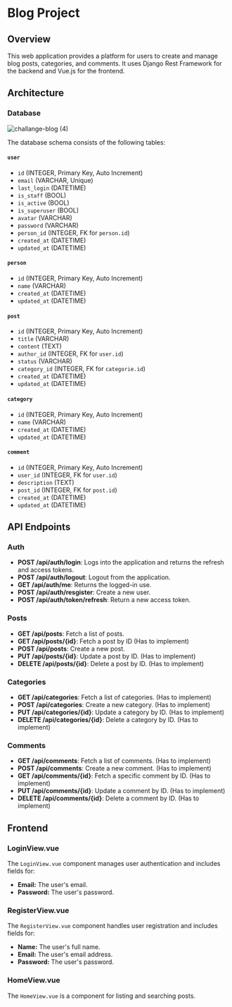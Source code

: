# Blog Project

## Overview

This web application provides a platform for users to create and manage blog posts, categories, and comments. It uses Django Rest Framework for the backend and Vue.js for the frontend.

## Architecture

### Database

![challange-blog (4)](https://github.com/user-attachments/assets/c18dbd59-cf03-4a1a-8dce-995d34850031)

The database schema consists of the following tables:

#### `user`
- `id` (INTEGER, Primary Key, Auto Increment)
- `email` (VARCHAR, Unique)
- `last_login` (DATETIME)
- `is_staff` (BOOL)
- `is_active` (BOOL)
- `is_superuser` (BOOL)
- `avatar` (VARCHAR)
- `password` (VARCHAR)
- `person_id` (INTEGER, FK for `person.id`)
- `created_at` (DATETIME)
- `updated_at` (DATETIME)

#### `person`
- `id` (INTEGER, Primary Key, Auto Increment)
- `name` (VARCHAR)
- `created_at` (DATETIME)
- `updated_at` (DATETIME)

#### `post`
- `id` (INTEGER, Primary Key, Auto Increment)
- `title` (VARCHAR)
- `content` (TEXT)
- `author_id` (INTEGER, FK for `user.id`)
- `status` (VARCHAR)
- `category_id` (INTEGER, FK for `categorie.id`)
- `created_at` (DATETIME)
- `updated_at` (DATETIME)

#### `category`
- `id` (INTEGER, Primary Key, Auto Increment)
- `name` (VARCHAR)
- `created_at` (DATETIME)
- `updated_at` (DATETIME)

#### `comment`
- `id` (INTEGER, Primary Key, Auto Increment)
- `user_id`  (INTEGER, FK for `user.id`)
- `description` (TEXT)
- `post_id` (INTEGER, FK for `post.id`)
- `created_at` (DATETIME)
- `updated_at` (DATETIME)

## API Endpoints

### Auth

- **POST /api/auth/login**: Logs into the application and returns the refresh and access tokens.
- **POST /api/auth/logout**: Logout from the application.
- **GET /api/auth/me**: Returns the logged-in use.
- **POST /api/auth/resgister**: Create a new user.
- **POST /api/auth/token/refresh**: Return a new access token.

### Posts

- **GET /api/posts**: Fetch a list of posts.
- **GET /api/posts/{id}**: Fetch a post by ID (Has to implement)
- **POST /api/posts**: Create a new post. 
- **PUT /api/posts/{id}**: Update a post by ID. (Has to implement)
- **DELETE /api/posts/{id}**: Delete a post by ID. (Has to implement)

### Categories

- **GET /api/categories**: Fetch a list of categories. (Has to implement)
- **POST /api/categories**: Create a new category. (Has to implement)
- **PUT /api/categories/{id}**: Update a category by ID. (Has to implement)
- **DELETE /api/categories/{id}**: Delete a category by ID. (Has to implement)

### Comments

- **GET /api/comments**: Fetch a list of comments. (Has to implement)
- **POST /api/comments**: Create a new comment. (Has to implement)
- **GET /api/comments/{id}**: Fetch a specific comment by ID. (Has to implement)
- **PUT /api/comments/{id}**: Update a comment by ID. (Has to implement)
- **DELETE /api/comments/{id}**: Delete a comment by ID. (Has to implement)

## Frontend

### LoginView.vue

The `LoginView.vue` component manages user authentication and includes fields for:
- **Email:** The user's email.
- **Password:** The user's password.

### RegisterView.vue

The `RegisterView.vue` component handles user registration and includes fields for:
- **Name:** The user's full name.
- **Email:** The user's email address.
- **Password:** The user's password.

### HomeView.vue

The `HomeView.vue` is a component for listing and searching posts.

